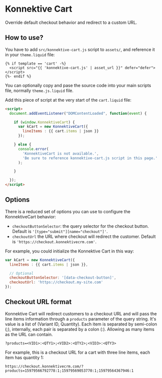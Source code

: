 # Konnektive Cart

Override default checkout behavior and redirect to a custom URL.



## How to use?

You have to add `src/konnektive-cart.js` script to `assets/`, and reference it
in your `theme.liquid` file:

```liquid
{% if template == 'cart' -%}
  <script src="{{ 'konnektive-cart.js' | asset_url }}" defer="defer"></script>
{%- endif %}
```

You can optionally copy and pase the source code into your main scripts file,
normally `theme.js.liquid` file.

Add this piece of script at the very start of the `cart.liquid` file:

```html
<script>
  document.addEventListener("DOMContentLoaded", function(event) {

    if (window.KonnektiveCart) {
      var kCart = new KonnektiveCart({
        lineItems : {{ cart.items | json }}
      });

    } else {
      console.error(
        'KonnektiveCart is not available.',
        'Be sure to reference konnektive-cart.js script in this page.'
      );

    }

  });
</script>
```



## Options

There is a reduced set of options you can use to configure the KonnektiveCart behavior:

- `checkoutButtonSelector`: the query selector for the checkout button. Default is `'[type="submit"][name="checkout"]'`.
- `checkoutUrl` the URL where checkout will redirect the customer. Default is `'https://checkout.konnektivecrm.com'`.

For example, you could initialize the Konnektive Cart in this way:

```js
var kCart = new KonnektiveCart({
  lineItems : {{ cart.items | json }},

  // Optional
  checkoutButtonSelector: '[data-checkout-button]',
  checkoutUrl: 'https://checkout.my-site.com'
});
```



## Checkout URL format

Konnektive Cart will redirect customers to a checkout URL and will pass the line
items information through a `products` parameter of the query string. It's value
is a list of (Variant ID, Quantity). Each item is separated by semi-colon (;),
internally, each pair is separated by a colon (:). Allowing as many items as the
URL can contain.

```
?products=<VID1>:<QTY1>;<VID2>:<QTY2>;<VID3>:<QTY3>
```

For example, this is a checkout URL for a cart with three line items, each item
has quantity 1:

```
https://checkout.konnektivecrm.com/?products=15979566792778:1;15979569053770:1;15979564367946:1
```
